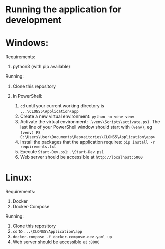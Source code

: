 # Running the application for development

# Windows:

Requirements:
1. python3 (with pip available)

Running:
1. Clone this repository
2. In PowerShell:

    1. `cd` until your current working directory is `...\CLONS5\Application\app`
    2. Create a new virtual environment: `python -m venv venv`
    3. Activate the virtual environment: `.\venv\Scripts\activate.ps1`. The last line of your PowerShell window should start with `(venv)`, eg  ```(venv) PS C:\Users\User\Documents\Repositories\CLONS5\Application\app>```
    4. Install the packages that the application requires: `pip install -r requirements.txt`
    5. Execute `Start-Dev.ps1`: `.\Start-Dev.ps1`
    6. Web server should be accessible at `http://localhost:5000`

# Linux:

Requirements:
1. Docker
2. Docker-Compose

Running:
1. Clone this repository
2. `cd` to `...\CLONS5\Application\app`
3. `docker-compose -f docker-compose-dev.yaml up`
4. Web server should be accessible at `:8000`
